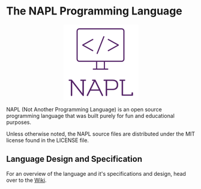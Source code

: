 # The NAPL Programming Language

<p align="center">
  <img src="https://github.com/Bigalan09/NAPL/blob/main/NAPL.png" alt="NAPL logo" />
</p>

NAPL (Not Another Programming Language) is an open source programming language that was built purely for fun and educational purposes.

Unless otherwise noted, the NAPL source files are distributed under the
MIT license found in the LICENSE file.

## Language Design and Specification

For an overview of the language and it's specifications and design, head over to the [Wiki](https://github.com/Bigalan09/NAPL/wiki).
